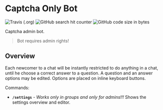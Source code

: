 # Captcha Only Bot

![Travis (.org)](https://img.shields.io/travis/Piterden/captcha_only_bot.svg?style=for-the-badge)
![GitHub search hit counter](https://img.shields.io/github/search/Piterden/captcha_only_bot/captcha.svg?style=for-the-badge)
![GitHub code size in bytes](https://img.shields.io/github/languages/code-size/Piterden/captcha_only_bot.svg?style=for-the-badge)

Captcha admin bot.

> Bot requires admin rights!

## Overview

Each newcomer to a chat will be instantly restricted to do anything in a chat, until he choose a correct answer to a question. A question and an answer options may be edited. Options are placed on inline keyboard buttons.

Commands:

- **`/settings`** - _Works only in groups and only for admins!!!_ Shows the settings overview and editor.
